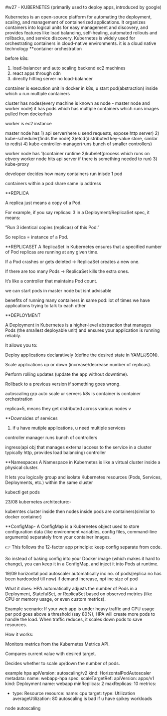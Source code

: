#w27 - KUBERNETES (primarily used to deploy apps, introduced by google)

Kubernetes is an open-source platform for automating the deployment, scaling, and management of containerized applications. It organizes containers into logical units for easy management and discovery, and provides features like load balancing, self-healing, automated rollouts and rollbacks, and service discovery. Kubernetes is widely used for orchestrating containers in cloud-native environments.
it is a cloud native technology
**container orchestration  

before k8s:
1) load-balancer and auto scaling backend ec2 machines
2) react apps through cdn
3) directly hitting server no load-balancer


container is execution unit in docker
in k8s, u start pod(abstraction) inside which u run multiple containers

cluster has nodes(every machine is known as node - master node and worker node) it has pods which has multiple containers which runs images pulled from dockerhub

worker is ec2 instance

master node has 1) api server(here u send requests, expose http server) 2) kube-scheduler(finds the node) 3)etcd(distributed key-value store, similar to redis) 4) kube-controller-manager(runs bunch of smaller controllers)

worker node has 1)container runtime 2)kubelet(process which runs on ebvery worker node hits api server if there is something needed to run) 3) kube-proxy

developer decides how many containers run inisde 1 pod

containers within a pod share same ip address

**REPLICA

A replica just means a copy of a Pod.

For example, if you say replicas: 3 in a Deployment/ReplicaSet spec, it means:

“Run 3 identical copies (replicas) of this Pod.”

So replica = instance of a Pod.

**REPLICASET
A ReplicaSet in Kubernetes ensures that a specified number of Pod replicas are running at any given time.

If a Pod crashes or gets deleted → ReplicaSet creates a new one.

If there are too many Pods → ReplicaSet kills the extra ones.

It’s like a controller that maintains Pod count.

we can start pods in master node but isnt advisable

benefits of running many containers in same pod:
lot of times we have applications trying to talk to each other 

**DEPLOYMENT

A Deployment in Kubernetes is a higher-level abstraction that manages Pods (the smallest deployable unit) and ensures your application is running reliably.

It allows you to:

Deploy applications declaratively (define the desired state in YAML/JSON).

Scale applications up or down (increase/decrease number of replicas).

Perform rolling updates (update the app without downtime).

Rollback to a previous version if something goes wrong.


autoscaling grp auto scale ur servers
k8s is container is container orchestration

replica=5, means they get distributed across various nodes v


**Downsides of services

1) if u have mutiple applications, u need multiple services

controller manager runs bunch of controllers 

ingress(api obj that manages external access to the service in a cluster typically http, provides load balancing) controller


**Namespaces 
A Namespace in Kubernetes is like a virtual cluster inside a physical cluster.

It lets you logically group and isolate Kubernetes resources (Pods, Services, Deployments, etc.) within the same cluster

kubectl get pods 


23/08
kubernetes architecture:-

kuberntes cluster inside then nodes inside pods are containers(similar to docker container) 


**ConfigMap-
A ConfigMap is a Kubernetes object used to store configuration data (like environment variables, config files, command-line arguments) separately from your container images.

👉 This follows the 12-factor app principle: keep config separate from code.

So instead of baking config into your Docker image (which makes it hard to change), you can keep it in a ConfigMap, and inject it into Pods at runtime.



19/09
horizontal pod autoscaler
automatically inc no. of pods(replica no has been hardcoded till now) if demand increase, npt inc size of pod 

What it does:
HPA automatically adjusts the number of Pods in a Deployment, StatefulSet, or ReplicaSet based on observed metrics (like CPU or memory usage, or even custom metrics).

Example scenario:
If your web app is under heavy traffic and CPU usage per pod goes above a threshold (say 80%), HPA will create more pods to handle the load.
When traffic reduces, it scales down pods to save resources.

How it works:

Monitors metrics from the Kubernetes Metrics API.

Compares current value with desired target.

Decides whether to scale up/down the number of pods.

example hpa
apiVersion: autoscaling/v2
kind: HorizontalPodAutoscaler
metadata:
  name: webapp-hpa
spec:
  scaleTargetRef:
    apiVersion: apps/v1
    kind: Deployment
    name: webapp
  minReplicas: 2
  maxReplicas: 10
  metrics:
  - type: Resource
    resource:
      name: cpu
      target:
        type: Utilization
        averageUtilization: 80
autoscaling is bad if u have spikey workloads

node autoscaling
